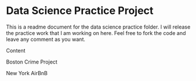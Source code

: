 # Data Science Practice Project

This is a readme document for the data science practice folder. I will release the practice work that I am working on here. Feel free to fork the code and leave any comment as you want.

Content

Boston Crime Project

New York AirBnB
